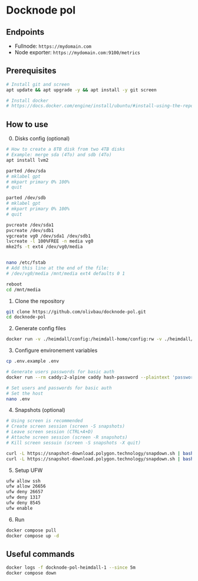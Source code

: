 # Docknode pol

## Endpoints

- Fullnode: `https://mydomain.com`
- Node exporter: `https://mydomain.com:9100/metrics`

## Prerequisites

```bash
# Install git and screen
apt update && apt upgrade -y && apt install -y git screen

# Install docker
# https://docs.docker.com/engine/install/ubuntu/#install-using-the-repository
```

## How to use

0. Disks config (optional)

```bash
# How to create a 8TB disk from two 4TB disks
# Example: merge sda (4To) and sdb (4To)
apt install lvm2

parted /dev/sda
# mklabel gpt
# mkpart primary 0% 100%
# quit

parted /dev/sdb
# mklabel gpt
# mkpart primary 0% 100%
# quit

pvcreate /dev/sda1
pvcreate /dev/sdb1
vgcreate vg0 /dev/sda1 /dev/sdb1
lvcreate -l 100%FREE -n media vg0
mke2fs -t ext4 /dev/vg0/media


nano /etc/fstab
# Add this line at the end of the file:
# /dev/vg0/media /mnt/media ext4 defaults 0 1

reboot
cd /mnt/media
```

1. Clone the repository

```bash
git clone https://github.com/olivbau/docknode-pol.git
cd docknode-pol
```

2. Generate config files

```bash
docker run -v ./heimdall/config:/heimdall-home/config:rw -v ./heimdall/data:/heimdall-home/data:rw 0xpolygon/heimdall:latest init --home=/heimdall-home
```

3. Configure environement variables

```bash
cp .env.example .env

# Generate users passwords for basic auth
docker run --rm caddy:2-alpine caddy hash-password --plaintext 'password'

# Set users and passwords for basic auth
# Set the host
nano .env
```

4. Snapshots (optional)

```bash
# Using screen is recommended
# Create screen session (screen -S snapshots)
# Leave screen session (CTRL+A+D)
# Attache screen session (screen -R snapshots)
# Kill screen sessuin (screen -S snapshots -X quit)

curl -L https://snapshot-download.polygon.technology/snapdown.sh | bash -s -- --network mainnet --client heimdall --extract-dir ./heimdall/data --validate-checksum true
curl -L https://snapshot-download.polygon.technology/snapdown.sh | bash -s -- --network mainnet --client bor --extract-dir ./bor/data --validate-checksum true
```

5. Setup UFW

```bash
ufw allow ssh
ufw allow 26656
ufw deny 26657
ufw deny 1317
ufw deny 8545
ufw enable
```

6. Run

```bash
docker compose pull
docker compose up -d
```

## Useful commands

```bash
docker logs -f docknode-pol-heimdall-1 --since 5m
docker compose down
```
